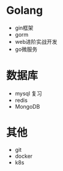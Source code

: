 # Golang

- gin框架
- gorm
- web进阶实战开发
- go微服务

# 数据库

- mysql 复习
- redis
- MongoDB

# 其他

- git
- docker
- k8s